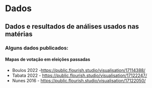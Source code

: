 # Dados

## Dados e resultados de análises usados nas matérias

### Alguns dados publicados:

#### Mapas de votação em eleições passadas
- Boulos 2022 -https://public.flourish.studio/visualisation/17114388/
- Tabata 2022 - https://public.flourish.studio/visualisation/17122247/
- Nunes 2016 - https://public.flourish.studio/visualisation/17122050/

